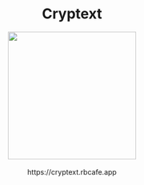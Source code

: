 <div align="center"><h1>Cryptext</h1>

<img src="https://user-images.githubusercontent.com/2713634/59831852-e7f18300-9342-11e9-92e7-50a1a1772539.png" width="256">
<br/><br/>
https://cryptext.rbcafe.app
</div>
